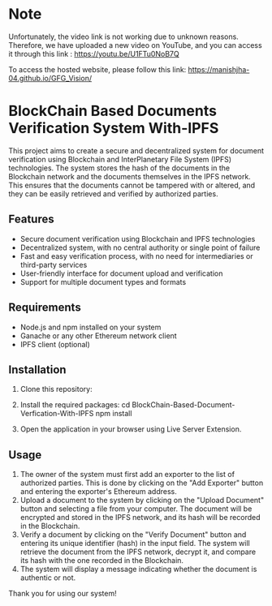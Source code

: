 # **Note** 
Unfortunately, the video link is not working due to unknown reasons. Therefore, we have uploaded a new video on YouTube, and you can access it through this link : https://youtu.be/U1FTu0NoB7Q 

To access the hosted website, please follow this link: https://manishjha-04.github.io/GFG_Vision/

# BlockChain Based Documents Verification System With-IPFS

This project aims to create a secure and decentralized system for document verification using Blockchain and InterPlanetary File System (IPFS) technologies. The system stores the hash of the documents in the Blockchain network and the documents themselves in the IPFS network. This ensures that the documents cannot be tampered with or altered, and they can be easily retrieved and verified by authorized parties.

## Features

- Secure document verification using Blockchain and IPFS technologies
- Decentralized system, with no central authority or single point of failure
- Fast and easy verification process, with no need for intermediaries or third-party services
- User-friendly interface for document upload and verification
- Support for multiple document types and formats

## Requirements

- Node.js and npm installed on your system
- Ganache or any other Ethereum network client
- IPFS client (optional)

## Installation

1. Clone this repository: 


2. Install the required packages:
cd BlockChain-Based-Document-Verfication-With-IPFS
npm install

3. Open the application in your browser using Live Server Extension.

## Usage

1. The owner of the system must first add an exporter to the list of authorized parties. This is done by clicking on the "Add Exporter" button and entering the exporter's Ethereum address.
2. Upload a document to the system by clicking on the "Upload Document" button and selecting a file from your computer. The document will be encrypted and stored in the IPFS network, and its hash will be recorded in the Blockchain.
3. Verify a document by clicking on the "Verify Document" button and entering its unique identifier (hash) in the input field. The system will retrieve the document from the IPFS network, decrypt it, and compare its hash with the one recorded in the Blockchain.
4. The system will display a message indicating whether the document is authentic or not.

Thank you for using our system!
